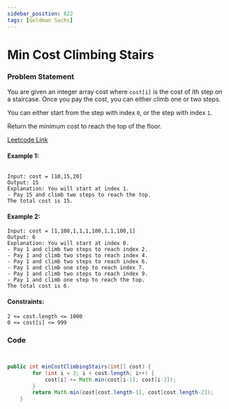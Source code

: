 ```yaml
---
sidebar_position: 822
tags: [Goldman Sachs]
---
```


# Min Cost Climbing Stairs

### Problem Statement

You are given an integer array cost where `cost[i]` is the cost of ith step on a staircase. Once you pay the cost, you can either climb one or two steps.

You can either start from the step with index `0`, or the step with index `1`.

Return the minimum cost to reach the top of the floor.



[Leetcode Link](https://leetcode.com/problems/min-cost-climbing-stairs/)

#### Example 1:

```

Input: cost = [10,15,20]
Output: 15
Explanation: You will start at index 1.
- Pay 15 and climb two steps to reach the top.
The total cost is 15.
```

#### Example 2:
```
Input: cost = [1,100,1,1,1,100,1,1,100,1]
Output: 6
Explanation: You will start at index 0.
- Pay 1 and climb two steps to reach index 2.
- Pay 1 and climb two steps to reach index 4.
- Pay 1 and climb two steps to reach index 6.
- Pay 1 and climb one step to reach index 7.
- Pay 1 and climb two steps to reach index 9.
- Pay 1 and climb one step to reach the top.
The total cost is 6.
```

#### Constraints:
```
2 <= cost.length <= 1000
0 <= cost[i] <= 999
```

### Code

```java title="java Code"


public int minCostClimbingStairs(int[] cost) {
        for (int i = 2; i < cost.length; i++) {
            cost[i] += Math.min(cost[i-1], cost[i-2]);
        }
        return Math.min(cost[cost.length-1], cost[cost.length-2]);
    }
```

